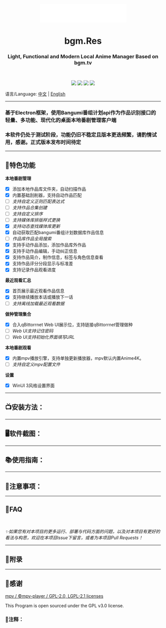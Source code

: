 <p align="center">
<img src="./assets/bgm.res.png" width="279" height="60"></p>
<h1 align="center"> bgm.Res </h1>
<h3 align="center"> Light, Functional and Modern Local Anime Manager Based on bgm.tv</h3>
<br/>
<p align="center">
<img src="https://img.shields.io/badge/Build-passing-green.svg?style=flat-square">
<img src="https://img.shields.io/badge/Version-0.12.0 Beta-pink.svg?style=flat-square">
<img src="https://img.shields.io/badge/Electron-20.3.8-blue.svg?style=flat-square">
<img src="https://img.shields.io/badge/License-GPL v3.0-purple.svg?style=flat-square">
</p>

语言/Language:
[中文](https://github.com/JimHans/bgm.res/blob/master/README.md) | [English](https://github.com/JimHans/bgm.res/blob/master/README_EN.md)

---

### 基于Electron框架，使用Bangumi番组计划api作为作品识别接口的轻量、多功能、现代化的桌面本地番剧管理客户端
### 本软件仍处于测试阶段，功能仍旧不稳定且版本更迭频繁，请酌情试用，感谢。正式版本发布时间待定
---
## 🎰特色功能
**本地番剧管理**
- [x] 添加本地作品库文件夹，自动扫描作品
- [x] 内置基础刮削器，支持自动作品匹配
- [ ] *支持自定义正则匹配表达式*
- [ ] *支持作品合集创建*
- [ ] *支持自定义排序*
- [ ] *支持媒体库排版样式更换*
- [x] *支持动态查找媒体库更新*
- [x] 自动获取匹配bangumi番组计划数据库作品信息
- [ ] *作品库作品全局搜索*
- [x] 支持手动作品添加，添加作品库外作品
- [x] 支持手动作品编辑，手动纠正信息
- [x] 支持作品简介，制作信息，标签与角色信息查看
- [x] 支持作品评分分段显示与标准差
- [x] 支持记录作品观看进度

**最近观看汇总**
- [x] 首页展示最近观看作品信息
- [x] 支持继续播放本话或播放下一话
- [ ] *支持离线加载最近观看数据*

**做种管理集合**
- [x] 合入qBittorrnet Web UI展示位，支持链接qBittorrnet管理做种
- [ ] *Web UI支持记住密码*
- [ ] *Web UI支持初始化界面填写URL*

**本地番剧观看**
- [x] 内置mpv播放引擎，支持单独更新播放器，mpv默认内置Anime4K。
- [ ] *支持自定义mpv配置文件*

**设置**
- [x] WinUI 3风格设置界面
---
## 📺安装方法：
---
## 🖥软件截图：
---
## 📚使用指南：

---
## 📌注意事项：

---
## 🤔FAQ

<br/>

*✨如果您有对本项目的更多运行、部署与代码方面的问题，以及对本项目有更好的看法与构思，欢迎在本项目Issue下留言，或者为本项目Pull Requests！*

---

## 📝附录


---
## 🧡感谢

[mpv / ©mpv-player / GPL-2.0, LGPL-2.1 licenses][1]  

This Program is open sourced under the GPL v3.0 license.

### 🔗注释：

  [1]: https://github.com/mpv-player/mpv